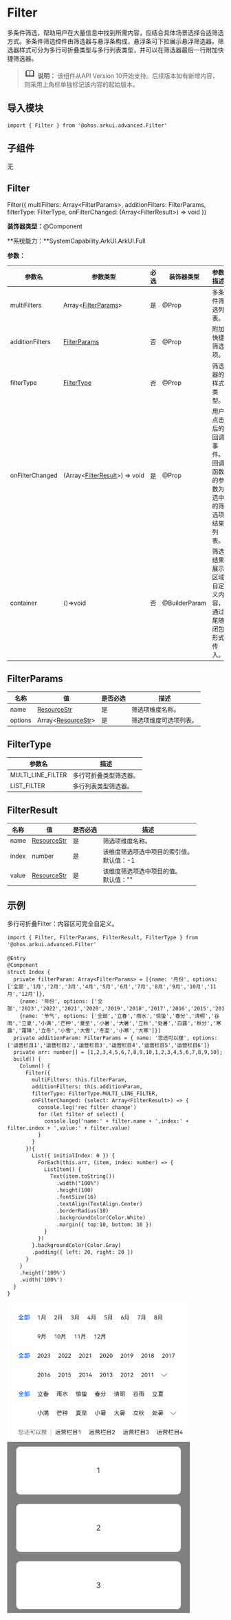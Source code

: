 # Filter


多条件筛选，帮助用户在大量信息中找到所需内容，应结合具体场景选择合适筛选方式。多条件筛选控件由筛选器与悬浮条构成，悬浮条可下拉展示悬浮筛选器。筛选器样式可分为多行可折叠类型与多行列表类型，并可以在筛选器最后一行附加快捷筛选器。


> ![icon-note.gif](public_sys-resources/icon-note.gif) **说明：**
> 该组件从API Version 10开始支持。后续版本如有新增内容，则采用上角标单独标记该内容的起始版本。


## 导入模块

```
import { Filter } from '@ohos.arkui.advanced.Filter'
```


## 子组件

无


## Filter

Filter({ multiFilters: Array&lt;FilterParams&gt;,  additionFilters: FilterParams, filterType: FilterType, onFilterChanged: (Array&lt;FilterResult&gt;) =&gt; void })

**装饰器类型：**\@Component

**系统能力：**SystemCapability.ArkUI.ArkUI.Full

**参数：**


| 参数名 | 参数类型 | 必选 | 装饰器类型 | 参数描述 | 
| -------- | -------- | -------- | -------- | -------- |
| multiFilters | Array&lt;[FilterParams](#filterparams)&gt; | 是 | \@Prop | 多条件筛选列表。 | 
| additionFilters | [FilterParams](#filterparams) | 否 | \@Prop | 附加快捷筛选项。 | 
| filterType | [FilterType](#filtertype) | 否 | \@Prop | 筛选器的样式类型。 | 
| onFilterChanged | (Array&lt;[FilterResult](#filterresult)&gt;)&nbsp;=&gt;&nbsp;void | 是 | \@Prop | 用户点击后的回调事件。回调函数的参数为选中的筛选项结果列表。 | 
| container | ()=&gt;void | 否 | \@BuilderParam | 筛选结果展示区域自定义内容，通过尾随闭包形式传入。 | 


## FilterParams

| 名称 | 值 | 是否必选 | 描述 | 
| -------- | -------- | -------- | -------- |
| name | [ResourceStr](https://docs.openharmony.cn/pages/v4.0/zh-cn/application-dev/reference/arkui-ts/ts-types.md/#resourcestr) | 是 | 筛选项维度名称。 | 
| options | Array&lt;[ResourceStr](https://docs.openharmony.cn/pages/v4.0/zh-cn/application-dev/reference/arkui-ts/ts-types.md/#resourcestr)&gt; | 是 | 筛选项维度可选项列表。 | 


## FilterType

| 参数名 | 描述 | 
| -------- | -------- |
| MULTI_LINE_FILTER | 多行可折叠类型筛选器。 | 
| LIST_FILTER | 多行列表类型筛选器。 | 


## FilterResult

| 名称 | 值 | 是否必选 | 描述 | 
| -------- | -------- | -------- | -------- |
| name | [ResourceStr](https://docs.openharmony.cn/pages/v4.0/zh-cn/application-dev/reference/arkui-ts/ts-types.md/#resourcestr) | 是 | 筛选项维度名称。 | 
| index | number | 是 | 该维度筛选项选中项目的索引值。<br/>默认值：-1 | 
| value | [ResourceStr](https://docs.openharmony.cn/pages/v4.0/zh-cn/application-dev/reference/arkui-ts/ts-types.md/#resourcestr) | 是 | 该维度筛选项选中项目的值。<br/>默认值："" | 


## 示例

多行可折叠Filter：内容区可完全自定义。

```
import { Filter, FilterParams, FilterResult, FilterType } from '@ohos.arkui.advanced.Filter'

@Entry
@Component
struct Index {
  private filterParam: Array<FilterParams> = [{name: '月份', options: ['全部','1月','2月','3月','4月','5月','6月','7月','8月','9月','10月','11月','12月']},
    {name: '年份', options: ['全部','2023','2022','2021','2020','2019','2018','2017','2016','2015','2014','2013','2012','2011','2010','2009','2008']},
    {name: '节气', options: ['全部','立春','雨水','惊蛰','春分','清明','谷雨','立夏','小满','芒种','夏至','小暑','大暑','立秋','处暑','白露','秋分','寒露','霜降','立冬','小雪','大雪','冬至','小寒','大寒']}]
  private additionParam: FilterParams = { name: '您还可以搜', options: ['运营栏目1','运营栏目2','运营栏目3','运营栏目4','运营栏目5','运营栏目6']}
  private arr: number[] = [1,2,3,4,5,6,7,8,9,10,1,2,3,4,5,6,7,8,9,10];
  build() {
    Column() {
      Filter({
        multiFilters: this.filterParam,
        additionFilters: this.additionParam,
        filterType: FilterType.MULTI_LINE_FILTER,
        onFilterChanged: (select: Array<FilterResult>) => {
          console.log('rec filter change')
          for (let filter of select) {
            console.log('name:' + filter.name + ',index:' + filter.index + ',value:' + filter.value)
          }
        }
      }){
        List({ initialIndex: 0 }) {
          ForEach(this.arr, (item, index: number) => {
            ListItem() {
              Text(item.toString())
                .width("100%")
                .height(100)
                .fontSize(16)
                .textAlign(TextAlign.Center)
                .borderRadius(10)
                .backgroundColor(Color.White)
                .margin({ top:10, bottom: 10 })
            }
          })
        }.backgroundColor(Color.Gray)
        .padding({ left: 20, right: 20 })
      }
    }
    .height('100%')
    .width('100%')
  }
}
```

![zh-cn_image_0000001665809293](figures/zh-cn_image_0000001665809293.png)
